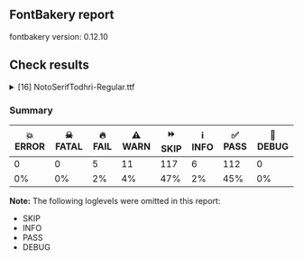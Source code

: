 ## FontBakery report

fontbakery version: 0.12.10





## Check results



<details><summary>[16] NotoSerifTodhri-Regular.ttf</summary>
<div>
<details>
    <summary>🔥 <b>FAIL</b> Shapes languages in all GF glyphsets. <a href="https://fontbakery.readthedocs.io/en/stable/fontbakery/checks/googlefonts.glyphset.html#"></a></summary>
    <div>







* 🔥 **FAIL** <p>GF_Latin_Core glyphset:</p>
<table>
<thead>
<tr>
<th align="left">Language</th>
<th align="left">FAIL messages</th>
</tr>
</thead>
<tbody>
<tr>
<td align="left">nl_Latn (Dutch)</td>
<td align="left">Shaper didn't attach acutecomb to J</td>
</tr>
<tr>
<td align="left">^</td>
<td align="left">Shaper didn't attach acutecomb to uni0237</td>
</tr>
</tbody>
</table>
 [code: failed-language-shaping]



</div>
</details>

<details>
    <summary>🔥 <b>FAIL</b> Check for presence of an ARTICLE.en_us.html file <a href="https://fontbakery.readthedocs.io/en/stable/fontbakery/checks/googlefonts.description.html#"></a></summary>
    <div>







* 🔥 **FAIL** <p>This is a Noto font but it lacks an ARTICLE.en_us.html file.</p>
 [code: missing-article]



* 🔥 **FAIL** <p>This is a Noto font but it lacks a DESCRIPTION.en_us.html file.</p>
 [code: missing-description]



</div>
</details>

<details>
    <summary>🔥 <b>FAIL</b> Check copyright namerecords match license file. <a href="https://fontbakery.readthedocs.io/en/stable/fontbakery/checks/googlefonts.license.html#"></a></summary>
    <div>







* 🔥 **FAIL** <p>Font lacks NameID 13 (LICENSE DESCRIPTION). A proper licensing entry must be set.</p>
 [code: missing]



</div>
</details>

<details>
    <summary>🔥 <b>FAIL</b> Check that texts shape as per expectation <a href="https://fontbakery.readthedocs.io/en/stable/fontbakery/checks/shaping.html#"></a></summary>
    <div>







* 🔥 **FAIL** <p>qa/shaping_tests/example.json: Expected and actual shaping not matching</p>
<ul>
<li>
<p>Shaping did not match: ๰</p>
<pre><code>Expected: None
Got     : .notdef=0+512
</code></pre>
<p>Got: <svg style="height:100px;margin:10px;" xmlns="http://www.w3.org/2000/svg" viewBox="0 -293 512 1362" transform="matrix(1 0 0 -1 0 0)"> <defs> <path id="g0" d="M51.0,-200.0L51.0,800.0L461.0,800.0L461.0,-200.0L51.0,-200.0ZM102.0,-149.0L410.0,-149.0L410.0,749.0L102.0,749.0L102.0,-149.0Z"/> </defs> <g transform="translate(0,0)"> <use href="#g0"/> </g> </svg></p>
</li>
</ul>
 [code: shaping-regression]



</div>
</details>

<details>
    <summary>🔥 <b>FAIL</b> Ensure dotted circle glyph is present and can attach marks. <a href="https://fontbakery.readthedocs.io/en/stable/fontbakery/checks/shaping.html#"></a></summary>
    <div>







* 🔥 **FAIL** <p>The following glyphs could not be attached to the dotted circle glyph:</p>
<pre><code>- acutecomb

- dotbelowcomb

- gravecomb

- tildecomb

- uni0302

- uni0304

- uni0305

- uni0306

- uni030A

- uni030B

- uni030C

- uni0311

- uni0326

- uni0327

- uni0328
</code></pre>
 [code: unattached-dotted-circle-marks]



</div>
</details>

<details>
    <summary>⚠️ <b>WARN</b> Check glyphs in mark glyph class are non-spacing. <a href="https://fontbakery.readthedocs.io/en/stable/fontbakery/checks/opentype.gdef.html#"></a></summary>
    <div>







* ⚠️ **WARN** <p>The following spacing glyphs may be in the GDEF mark glyph class by mistake:
dblmacroncomb (U+035E), diaeresiscomb (U+0308) and dotabovecomb (U+0307)</p>
 [code: spacing-mark-glyphs]



</div>
</details>

<details>
    <summary>⚠️ <b>WARN</b> Check if each glyph has the recommended amount of contours. <a href="https://fontbakery.readthedocs.io/en/stable/fontbakery/checks/universal.html#"></a></summary>
    <div>







* ⚠️ **WARN** <p>This check inspects the glyph outlines and detects the total number of contours in each of them. The expected values are infered from the typical ammounts of contours observed in a large collection of reference font families. The divergences listed below may simply indicate a significantly different design on some of your glyphs. On the other hand, some of these may flag actual bugs in the font such as glyphs mapped to an incorrect codepoint. Please consider reviewing the design and codepoint assignment of these to make sure they are correct.</p>
<p>The following glyphs do not have the recommended number of contours:</p>
<pre><code>- Glyph name: aogonek	Contours detected: 3	Expected: 2

- Glyph name: Uogonek	Contours detected: 2	Expected: 1

- Glyph name: uogonek	Contours detected: 2	Expected: 1

- Glyph name: Euro	Contours detected: 3	Expected: 1 or 2

- Glyph name: Euro	Contours detected: 3	Expected: 1 or 2

- Glyph name: Uogonek	Contours detected: 2	Expected: 1

- Glyph name: aogonek	Contours detected: 3	Expected: 2

- Glyph name: uogonek	Contours detected: 2	Expected: 1
</code></pre>
 [code: contour-count]



</div>
</details>

<details>
    <summary>⚠️ <b>WARN</b> Check math signs have the same width. <a href="https://fontbakery.readthedocs.io/en/stable/fontbakery/checks/universal.html#"></a></summary>
    <div>







* ⚠️ **WARN** <p>The most common width is 559 among a set of 6 math glyphs.
The following math glyphs have a different width, though:</p>
<p>Width = 310:
minus</p>
 [code: width-outliers]



</div>
</details>

<details>
    <summary>⚠️ <b>WARN</b> Validate size, and resolution of article images, and ensure article page has minimum length and includes visual assets. <a href="https://fontbakery.readthedocs.io/en/stable/fontbakery/checks/googlefonts.article.html#"></a></summary>
    <div>







* ⚠️ **WARN** <p>Family metadata at fonts/NotoSerifTodhri/googlefonts/ttf does not have an article.</p>
 [code: lacks-article]



</div>
</details>

<details>
    <summary>⚠️ <b>WARN</b> Check for codepoints not covered by METADATA subsets. <a href="https://fontbakery.readthedocs.io/en/stable/fontbakery/checks/googlefonts.subsets.html#"></a></summary>
    <div>







* ⚠️ **WARN** <p>The following codepoints supported by the font are not covered by
any subsets defined in the font's metadata file, and will never
be served. You can solve this by either manually adding additional
subset declarations to METADATA.pb, or by editing the glyphset
definitions.</p>
<ul>
<li>U+02C7 CARON: try adding one of: canadian-aboriginal, yi, tifinagh</li>
<li>U+02C9 MODIFIER LETTER MACRON: not included in any glyphset definition</li>
<li>U+02D8 BREVE: try adding one of: canadian-aboriginal, yi</li>
<li>U+02D9 DOT ABOVE: try adding one of: canadian-aboriginal, yi</li>
<li>U+02DB OGONEK: try adding one of: canadian-aboriginal, yi</li>
<li>U+02DD DOUBLE ACUTE ACCENT: not included in any glyphset definition</li>
<li>U+0302 COMBINING CIRCUMFLEX ACCENT: try adding one of: cherokee, math, coptic, tifinagh</li>
<li>U+0305 COMBINING OVERLINE: try adding one of: coptic, elbasan, gothic, glagolitic, math</li>
<li>U+0306 COMBINING BREVE: try adding one of: old-permic, tifinagh</li>
<li>U+0307 COMBINING DOT ABOVE: try adding one of: tifinagh, coptic, malayalam, old-permic, tai-le, syriac, canadian-aboriginal, math</li>
<li>U+030A COMBINING RING ABOVE: try adding syriac</li>
<li>U+030B COMBINING DOUBLE ACUTE ACCENT: try adding one of: cherokee, osage</li>
<li>U+030C COMBINING CARON: try adding one of: cherokee, tai-le</li>
<li>U+0311 COMBINING INVERTED BREVE: try adding coptic</li>
<li>U+0326 COMBINING COMMA BELOW: not included in any glyphset definition</li>
<li>U+0327 COMBINING CEDILLA: not included in any glyphset definition</li>
<li>U+0328 COMBINING OGONEK: not included in any glyphset definition</li>
<li>U+035E COMBINING DOUBLE MACRON: try adding coptic</li>
<li>U+0361 COMBINING DOUBLE INVERTED BREVE: try adding coptic</li>
<li>U+25CC DOTTED CIRCLE: try adding one of: masaram-gondi, batak, newa, coptic, psalter-pahlavi, cham, tagalog, hebrew, rejang, buhid, soyombo, devanagari, kannada, brahmi, symbols, kayah-li, miao, osage, telugu, hanifi-rohingya, lao, limbu, kaithi, syloti-nagri, modi, caucasian-albanian, siddham, tibetan, javanese, takri, tirhuta, elbasan, music, thaana, phags-pa, khmer, tai-le, manichaean, malayalam, sinhala, bengali, lepcha, tai-viet, meetei-mayek, nko, bhaiksuki, wancho, buginese, khojki, sharada, old-permic, bassa-vah, gunjala-gondi, warang-citi, oriya, mandaic, sundanese, chakma, myanmar, marchen, hanunoo, duployan, syriac, gujarati, tamil, balinese, kharoshthi, mahajani, ahom, tagbanwa, grantha, adlam, tai-tham, thai, sogdian, armenian, yi, dogra, tifinagh, canadian-aboriginal, new-tai-lue, pahawh-hmong, saurashtra, khudawadi, mende-kikakui, zanabazar-square, gurmukhi, mongolian, math</li>
<li>U+105C0 : not included in any glyphset definition</li>
<li>U+105C1 : not included in any glyphset definition</li>
<li>U+105C2 : not included in any glyphset definition</li>
<li>U+105C3 : not included in any glyphset definition</li>
<li>U+105C4 : not included in any glyphset definition</li>
<li>U+105C5 : not included in any glyphset definition</li>
<li>U+105C6 : not included in any glyphset definition</li>
<li>U+105C7 : not included in any glyphset definition</li>
<li>U+105C8 : not included in any glyphset definition</li>
<li>U+105C9 : not included in any glyphset definition</li>
<li>U+105CA : not included in any glyphset definition</li>
<li>U+105CB : not included in any glyphset definition</li>
<li>U+105CC : not included in any glyphset definition</li>
<li>U+105CD : not included in any glyphset definition</li>
<li>U+105CE : not included in any glyphset definition</li>
<li>U+105CF : not included in any glyphset definition</li>
<li>U+105D0 : not included in any glyphset definition</li>
<li>U+105D1 : not included in any glyphset definition</li>
<li>U+105D2 : not included in any glyphset definition</li>
<li>U+105D3 : not included in any glyphset definition</li>
<li>U+105D4 : not included in any glyphset definition</li>
<li>U+105D5 : not included in any glyphset definition</li>
<li>U+105D6 : not included in any glyphset definition</li>
<li>U+105D7 : not included in any glyphset definition</li>
<li>U+105D8 : not included in any glyphset definition</li>
<li>U+105D9 : not included in any glyphset definition</li>
<li>U+105DA : not included in any glyphset definition</li>
<li>U+105DB : not included in any glyphset definition</li>
<li>U+105DC : not included in any glyphset definition</li>
<li>U+105DD : not included in any glyphset definition</li>
<li>U+105DE : not included in any glyphset definition</li>
<li>U+105DF : not included in any glyphset definition</li>
<li>U+105E0 : not included in any glyphset definition</li>
<li>U+105E1 : not included in any glyphset definition</li>
<li>U+105E2 : not included in any glyphset definition</li>
<li>U+105E3 : not included in any glyphset definition</li>
<li>U+105E4 : not included in any glyphset definition</li>
<li>U+105E5 : not included in any glyphset definition</li>
<li>U+105E6 : not included in any glyphset definition</li>
<li>U+105E7 : not included in any glyphset definition</li>
<li>U+105E8 : not included in any glyphset definition</li>
<li>U+105E9 : not included in any glyphset definition</li>
<li>U+105EA : not included in any glyphset definition</li>
<li>U+105EB : not included in any glyphset definition</li>
<li>U+105EC : not included in any glyphset definition</li>
<li>U+105ED : not included in any glyphset definition</li>
<li>U+105EE : not included in any glyphset definition</li>
<li>U+105EF : not included in any glyphset definition</li>
<li>U+105F0 : not included in any glyphset definition</li>
<li>U+105F1 : not included in any glyphset definition</li>
<li>U+105F2 : not included in any glyphset definition</li>
<li>U+105F3 : not included in any glyphset definition</li>
</ul>
<p>Or you can add the above codepoints to one of the subsets supported by the font: <code>latin</code>, <code>latin-ext</code></p>
 [code: unreachable-subsetting]



</div>
</details>

<details>
    <summary>⚠️ <b>WARN</b> Ensure soft_dotted characters lose their dot when combined with marks that replace the dot. <a href="https://fontbakery.readthedocs.io/en/stable/fontbakery/checks/shaping.html#"></a></summary>
    <div>







* ⚠️ **WARN** <p>The dot of soft dotted characters used in orthographies <em>must</em> disappear in the following strings: j̈ j̑ į̀ į́ į̂ į̃ į̄ į̌</p>
<p>The dot of soft dotted characters <em>should</em> disappear in other cases, for example: i̇ ȋ ị̇ ị̑ i̦̇ ȋ̦ i̧̇ ȋ̧ j̇ j̣̇ j̣̈ j̣̑ j̦̇ j̦̈ j̦̑ j̧̇ j̧̈ j̧̑ j̨̇ j̨̈</p>
<p>Your font fully covers the following languages that require the soft-dotted feature: Lithuanian (Latn, 2,357,094 speakers).</p>
<p>Your font does <em>not</em> cover the following languages that require the soft-dotted feature: Bete-Bendi (Latn, 100,000 speakers), Ukrainian (Cyrl, 29,273,587 speakers), Ijo, Southeast (Latn, 2,471,000 speakers), Lugbara (Latn, 2,200,000 speakers), Navajo (Latn, 166,319 speakers), Mundani (Latn, 34,000 speakers), Mango (Latn, 77,000 speakers), Southern Kisi (Latn, 360,000 speakers), Fur (Latn, 1,230,163 speakers), Ekpeye (Latn, 226,000 speakers), Yala (Latn, 200,000 speakers), Bafut (Latn, 158,146 speakers), Igbo (Latn, 27,823,640 speakers), Aghem (Latn, 38,843 speakers), Kpelle, Guinea (Latn, 622,000 speakers), Vute (Latn, 21,000 speakers), Ngbaka (Latn, 1,020,000 speakers), Dan (Latn, 1,099,244 speakers), Cicipu (Latn, 44,000 speakers), Nzakara (Latn, 50,000 speakers), Dutch (Latn, 31,709,104 speakers), South Central Banda (Latn, 244,000 speakers), Belarusian (Cyrl, 10,064,517 speakers), Mfumte (Latn, 79,000 speakers), Kom (Latn, 360,685 speakers), Koonzime (Latn, 40,000 speakers), Zapotec (Latn, 490,000 speakers), Gulay (Latn, 250,478 speakers), Sar (Latn, 500,000 speakers), Dii (Latn, 71,000 speakers), Avokaya (Latn, 100,000 speakers), Ma’di (Latn, 584,000 speakers), Ejagham (Latn, 120,000 speakers), Makaa (Latn, 221,000 speakers), Nateni (Latn, 100,000 speakers), Ebira (Latn, 2,200,000 speakers), Basaa (Latn, 332,940 speakers).</p>
 [code: soft-dotted]



</div>
</details>

<details>
    <summary>⚠️ <b>WARN</b> Are there any misaligned on-curve points? <a href="https://fontbakery.readthedocs.io/en/stable/fontbakery/checks/outline.html#"></a></summary>
    <div>







* ⚠️ **WARN** <p>The following glyphs have on-curve points which have potentially incorrect y coordinates:</p>
<pre><code>* ootodhri (U+105F3): X=325.0,Y=1.5 (should be at baseline 0?)

* ootodhri (U+105F3): X=548.5,Y=1.5 (should be at baseline 0?)

* etodhri (U+105CA): X=91.0,Y=713.5 (should be at cap-height 714?)

* shttodhri (U+105E1): X=312.0,Y=712.0 (should be at cap-height 714?)

* shttodhri (U+105E1): X=312.0,Y=712.0 (should be at cap-height 714?)

* shttodhri.part: X=337.0,Y=712.0 (should be at cap-height 714?)

* shttodhri.part: X=337.0,Y=712.0 (should be at cap-height 714?)

* acute (U+00B4): X=197.5,Y=713.0 (should be at cap-height 714?)

* acutecomb (U+0301): X=-144.5,Y=713.0 (should be at cap-height 714?)

* G (U+0047): X=519.0,Y=1.5 (should be at baseline 0?)

* Gbreve (U+011E): X=519.0,Y=1.5 (should be at baseline 0?)

* uni0122 (U+0122): X=519.0,Y=1.5 (should be at baseline 0?)

* Gdotaccent (U+0120): X=519.0,Y=1.5 (should be at baseline 0?)

* Oslash (U+00D8): X=454.5,Y=715.5 (should be at cap-height 714?)

* a (U+0061): X=182.0,Y=536.5 (should be at x-height 536?)

* aacute (U+00E1): X=387.5,Y=713.0 (should be at cap-height 714?)

* c (U+0063): X=360.0,Y=535.0 (should be at x-height 536?)

* cacute (U+0107): X=384.5,Y=713.0 (should be at cap-height 714?)

* comma (U+002C): X=114.0,Y=1.0 (should be at baseline 0?)

* eacute (U+00E9): X=388.5,Y=713.0 (should be at cap-height 714?)

* g (U+0067): X=161.0,Y=-0.5 (should be at baseline 0?)

* gbreve (U+011F): X=161.0,Y=-0.5 (should be at baseline 0?)

* uni0123 (U+0123): X=161.0,Y=-0.5 (should be at baseline 0?)

* gdotaccent (U+0121): X=161.0,Y=-0.5 (should be at baseline 0?)

* iacute (U+00ED): X=274.5,Y=713.0 (should be at cap-height 714?)

* nacute (U+0144): X=435.5,Y=713.0 (should be at cap-height 714?)

* nine (U+0039): X=139.0,Y=2.0 (should be at baseline 0?)

* oacute (U+00F3): X=407.5,Y=713.0 (should be at cap-height 714?)

* parenleft (U+0028): X=314.0,Y=715.0 (should be at cap-height 714?)

* parenright (U+0029): X=32.0,Y=715.0 (should be at cap-height 714?)

* q (U+0071): X=412.5,Y=0.5 (should be at baseline 0?)

* quotedblbase (U+201E): X=314.0,Y=1.0 (should be at baseline 0?)

* quotedblbase (U+201E): X=114.0,Y=1.0 (should be at baseline 0?)

* quotedblleft (U+201C): X=420.0,Y=715.0 (should be at cap-height 714?)

* quotedblleft (U+201C): X=220.0,Y=715.0 (should be at cap-height 714?)

* quoteleft (U+2018): X=220.0,Y=715.0 (should be at cap-height 714?)

* quotesinglbase (U+201A): X=114.0,Y=1.0 (should be at baseline 0?)

* racute (U+0155): X=339.5,Y=713.0 (should be at cap-height 714?)

* sacute (U+015B): X=335.5,Y=713.0 (should be at cap-height 714?)

* section (U+00A7): X=101.0,Y=2.0 (should be at baseline 0?)

* semicolon (U+003B): X=132.0,Y=1.0 (should be at baseline 0?)

* sterling (U+00A3): X=77.0,Y=1.0 (should be at baseline 0?)

* three (U+0033): X=334.5,Y=1.0 (should be at baseline 0?)

* uacute (U+00FA): X=421.5,Y=713.0 (should be at cap-height 714?)

* wacute (U+1E83): X=545.5,Y=713.0 (should be at cap-height 714?)

* yacute (U+00FD): X=403.5,Y=713.0 (should be at cap-height 714?)

* zacute (U+017A): X=366.5,Y=713.0 (should be at cap-height 714?)
</code></pre>
 [code: found-misalignments]



</div>
</details>

<details>
    <summary>⚠️ <b>WARN</b> Do any segments have colinear vectors? <a href="https://fontbakery.readthedocs.io/en/stable/fontbakery/checks/outline.html#"></a></summary>
    <div>







* ⚠️ **WARN** <p>The following glyphs have colinear vectors:</p>
<pre><code>* astodhri (U+105C1): L&lt;&lt;262.0,85.0&gt;--&lt;253.0,128.0&gt;&gt; -&gt; L&lt;&lt;253.0,128.0&gt;--&lt;185.0,381.0&gt;&gt;

* atodhri (U+105C0): L&lt;&lt;262.0,85.0&gt;--&lt;253.0,128.0&gt;&gt; -&gt; L&lt;&lt;253.0,128.0&gt;--&lt;185.0,381.0&gt;&gt;

* dtodhri (U+105C6): L&lt;&lt;306.0,647.0&gt;--&lt;322.0,588.0&gt;&gt; -&gt; L&lt;&lt;322.0,588.0&gt;--&lt;519.0,0.0&gt;&gt;

* dtodhri (U+105C6): L&lt;&lt;93.0,0.0&gt;--&lt;290.0,588.0&gt;&gt; -&gt; L&lt;&lt;290.0,588.0&gt;--&lt;306.0,647.0&gt;&gt;

* ghtodhri (U+105EE): L&lt;&lt;349.0,67.0&gt;--&lt;339.0,108.0&gt;&gt; -&gt; L&lt;&lt;339.0,108.0&gt;--&lt;207.0,502.0&gt;&gt;

* ghtodhri (U+105EE): L&lt;&lt;484.0,479.0&gt;--&lt;359.0,108.0&gt;&gt; -&gt; L&lt;&lt;359.0,108.0&gt;--&lt;349.0,67.0&gt;&gt;

* njantodhri (U+105D9): L&lt;&lt;262.0,85.0&gt;--&lt;253.0,128.0&gt;&gt; -&gt; L&lt;&lt;253.0,128.0&gt;--&lt;185.0,381.0&gt;&gt;

* ntodhri (U+105D8): L&lt;&lt;262.0,84.0&gt;--&lt;253.0,128.0&gt;&gt; -&gt; L&lt;&lt;253.0,128.0&gt;--&lt;144.0,536.0&gt;&gt;

* ntodhri (U+105D8): L&lt;&lt;381.0,536.0&gt;--&lt;271.0,128.0&gt;&gt; -&gt; L&lt;&lt;271.0,128.0&gt;--&lt;262.0,84.0&gt;&gt;
</code></pre>
 [code: found-colinear-vectors]



</div>
</details>

<details>
    <summary>⚠️ <b>WARN</b> Check the direction of the outermost contour in each glyph <a href="https://fontbakery.readthedocs.io/en/stable/fontbakery/checks/outline.html#"></a></summary>
    <div>







* ⚠️ **WARN** <p>The following glyphs have a counter-clockwise outer contour:</p>
<pre><code>* Aacute (U+00C1) has a counter-clockwise outer contour

* Amacron (U+0100) has a counter-clockwise outer contour

* Cacute (U+0106) has a counter-clockwise outer contour

* Eacute (U+00C9) has a counter-clockwise outer contour

* Emacron (U+0112) has a counter-clockwise outer contour

* Iacute (U+00CD) has a counter-clockwise outer contour

* Imacron (U+012A) has a counter-clockwise outer contour

* Lacute (U+0139) has a counter-clockwise outer contour

* Nacute (U+0143) has a counter-clockwise outer contour

* Oacute (U+00D3) has a counter-clockwise outer contour

* Racute (U+0154) has a counter-clockwise outer contour

* Sacute (U+015A) has a counter-clockwise outer contour

* Uacute (U+00DA) has a counter-clockwise outer contour

* Umacron (U+016A) has a counter-clockwise outer contour

* Wacute (U+1E82) has a counter-clockwise outer contour

* Yacute (U+00DD) has a counter-clockwise outer contour

* Zacute (U+0179) has a counter-clockwise outer contour

* aacute (U+00E1) has a counter-clockwise outer contour

* acute (U+00B4) has a counter-clockwise outer contour

* acutecomb (U+0301) has a counter-clockwise outer contour

* amacron (U+0101) has a counter-clockwise outer contour

* astodhri (U+105C1) has a counter-clockwise outer contour

* astodhri (U+105C1) has a counter-clockwise outer contour

* astodhri.part has a counter-clockwise outer contour

* atodhri (U+105C0) has a counter-clockwise outer contour

* btodhri (U+105C2) has a counter-clockwise outer contour

* cacute (U+0107) has a counter-clockwise outer contour

* catodhri.part has a counter-clockwise outer contour

* chtodhri (U+105C5) has a counter-clockwise outer contour

* ctodhri (U+105C4) has a counter-clockwise outer contour

* ctodhri (U+105C4) has a counter-clockwise outer contour

* dblmacroncomb (U+035E) has a counter-clockwise outer contour

* dhtodhri (U+105C8) has a counter-clockwise outer contour

* diaeresiscomb (U+0308) has a counter-clockwise outer contour

* diaeresiscomb (U+0308) has a counter-clockwise outer contour

* dotabovecomb (U+0307) has a counter-clockwise outer contour

* dotabovemod (U+02D9) has a counter-clockwise outer contour

* dotbelowcomb (U+0323) has a counter-clockwise outer contour

* dtodhri (U+105C6) has a counter-clockwise outer contour

* eacute (U+00E9) has a counter-clockwise outer contour

* eitodhri (U+105C9) has a counter-clockwise outer contour

* eitodhri (U+105C9) has a counter-clockwise outer contour

* emacron (U+0113) has a counter-clockwise outer contour

* etodhri (U+105CA) has a counter-clockwise outer contour

* ftodhri (U+105CB) has a counter-clockwise outer contour

* ghtodhri (U+105EE) has a counter-clockwise outer contour

* gjtodhri (U+105CE) has a counter-clockwise outer contour

* gravecomb (U+0300) has a counter-clockwise outer contour

* gtodhri (U+105CC) has a counter-clockwise outer contour

* hjtodhri (U+105D1) has a counter-clockwise outer contour

* htodhri (U+105D0) has a counter-clockwise outer contour

* iacute (U+00ED) has a counter-clockwise outer contour

* imacron (U+012B) has a counter-clockwise outer contour

* itodhri (U+105D2) has a counter-clockwise outer contour

* jtodhri (U+105D3) has a counter-clockwise outer contour

* jytodhri (U+105EB) has a counter-clockwise outer contour

* jytodhri.part has a counter-clockwise outer contour

* khtodhri (U+105F1) has a counter-clockwise outer contour

* ktodhri (U+105D4) has a counter-clockwise outer contour

* lacute (U+013A) has a counter-clockwise outer contour

* lltodhri (U+105D6) has a counter-clockwise outer contour

* ltodhri (U+105D5) has a counter-clockwise outer contour

* macronmod (U+02C9) has a counter-clockwise outer contour

* mbtodhri (U+105C3) has a counter-clockwise outer contour

* mtodhri (U+105D7) has a counter-clockwise outer contour

* nacute (U+0144) has a counter-clockwise outer contour

* ndtodhri (U+105C7) has a counter-clockwise outer contour

* ngjtodhri (U+105CF) has a counter-clockwise outer contour

* ngtodhri (U+105CD) has a counter-clockwise outer contour

* ngtodhri.Part has a counter-clockwise outer contour

* njantodhri (U+105D9) has a counter-clockwise outer contour

* njantodhri (U+105D9) has a counter-clockwise outer contour

* njantodhri.Part has a counter-clockwise outer contour

* ntodhri (U+105D8) has a counter-clockwise outer contour

* nxhtodhri (U+105E9) has a counter-clockwise outer contour

* nxhtodhri (U+105E9) has a counter-clockwise outer contour

* nxhtodhri.part has a counter-clockwise outer contour

* nxtodhri (U+105E7) has a counter-clockwise outer contour

* oacute (U+00F3) has a counter-clockwise outer contour

* ootodhri (U+105F3) has a counter-clockwise outer contour

* otodhri (U+105DA) has a counter-clockwise outer contour

* pstodhri (U+105F2) has a counter-clockwise outer contour

* ptodhri (U+105DB) has a counter-clockwise outer contour

* qtodhri (U+105DC) has a counter-clockwise outer contour

* racute (U+0155) has a counter-clockwise outer contour

* rrtodhri (U+105DE) has a counter-clockwise outer contour

* rtodhri (U+105DD) has a counter-clockwise outer contour

* sacute (U+015B) has a counter-clockwise outer contour

* shtodhri (U+105E0) has a counter-clockwise outer contour

* shttodhri (U+105E1) has a counter-clockwise outer contour

* shttodhri.part has a counter-clockwise outer contour

* skantodhri (U+105F0) has a counter-clockwise outer contour

* stodhri (U+105DF) has a counter-clockwise outer contour

* sttodhri (U+105EF) has a counter-clockwise outer contour

* thtodhri (U+105E3) has a counter-clockwise outer contour

* ttodhri (U+105E2) has a counter-clockwise outer contour

* uacute (U+00FA) has a counter-clockwise outer contour

* umacron (U+016B) has a counter-clockwise outer contour

* uni0304 (U+0304) has a counter-clockwise outer contour

* uni0305 (U+0305) has a counter-clockwise outer contour

* uni0311 (U+0311) has a counter-clockwise outer contour

* uni0361 (U+0361) has a counter-clockwise outer contour

* uni25CC (U+25CC) has a counter-clockwise outer contour

* uni25CC (U+25CC) has a counter-clockwise outer contour

* uni25CC (U+25CC) has a counter-clockwise outer contour

* uni25CC (U+25CC) has a counter-clockwise outer contour

* uni25CC (U+25CC) has a counter-clockwise outer contour

* uni25CC (U+25CC) has a counter-clockwise outer contour

* uni25CC (U+25CC) has a counter-clockwise outer contour

* uni25CC (U+25CC) has a counter-clockwise outer contour

* uni25CC (U+25CC) has a counter-clockwise outer contour

* uni25CC (U+25CC) has a counter-clockwise outer contour

* uni25CC (U+25CC) has a counter-clockwise outer contour

* uni25CC (U+25CC) has a counter-clockwise outer contour

* uni25CC (U+25CC) has a counter-clockwise outer contour

* uni25CC (U+25CC) has a counter-clockwise outer contour

* uni25CC (U+25CC) has a counter-clockwise outer contour

* uni25CC (U+25CC) has a counter-clockwise outer contour

* utodhri (U+105E4) has a counter-clockwise outer contour

* utodhri (U+105E4) has a counter-clockwise outer contour

* vtodhri (U+105E5) has a counter-clockwise outer contour

* wacute (U+1E83) has a counter-clockwise outer contour

* xhtodhri (U+105E8) has a counter-clockwise outer contour

* xtodhri (U+105E6) has a counter-clockwise outer contour

* yacute (U+00FD) has a counter-clockwise outer contour

* ytodhri (U+105EA) has a counter-clockwise outer contour

* zacute (U+017A) has a counter-clockwise outer contour

* zhtodhri (U+105ED) has a counter-clockwise outer contour

* ztodhri (U+105EC) has a counter-clockwise outer contour
</code></pre>
 [code: ccw-outer-contour]



</div>
</details>

<details>
    <summary>⚠️ <b>WARN</b> Ensure fonts have ScriptLangTags declared on the 'meta' table. <a href="https://fontbakery.readthedocs.io/en/stable/fontbakery/checks/googlefonts.meta.html#"></a></summary>
    <div>







* ⚠️ **WARN** <p>This font file does not have a 'meta' table.</p>
 [code: lacks-meta-table]



</div>
</details>

<details>
    <summary>⚠️ <b>WARN</b> Checking OS/2 achVendID. <a href="https://fontbakery.readthedocs.io/en/stable/fontbakery/checks/googlefonts.os2.html#"></a></summary>
    <div>







* ⚠️ **WARN** <p>OS/2 VendorID value 'NONE' is not yet recognized. If you registered it recently, then it's safe to ignore this warning message. Otherwise, you should set it to your own unique 4 character code, and register it with Microsoft at <a href="https://www.microsoft.com/typography/links/vendorlist.aspx">https://www.microsoft.com/typography/links/vendorlist.aspx</a></p>
 [code: unknown]



</div>
</details>
</div>
</details>




### Summary

| 💥 ERROR | ☠ FATAL | 🔥 FAIL | ⚠️ WARN | ⏩ SKIP | ℹ️ INFO | ✅ PASS | 🔎 DEBUG | 
| ---|---|---|---|---|---|---|---|
| 0 | 0 | 5 | 11 | 117 | 6 | 112 | 0 | 
| 0% | 0% | 2% | 4% | 47% | 2% | 45% | 0% | 



**Note:** The following loglevels were omitted in this report:


* SKIP
* INFO
* PASS
* DEBUG
